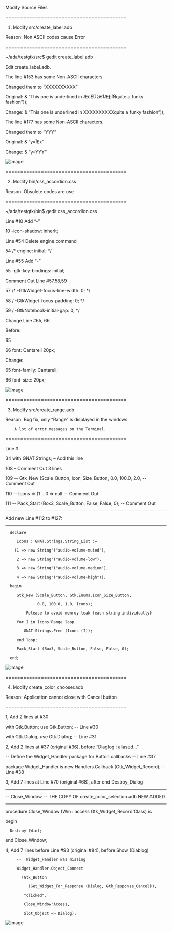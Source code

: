 Modify Source Files

=========================================
1. Modify src/create_label.adb
   
Reason: Non ASCII codes cause Error

=========================================

~/ada/testgtk/src$ gedit create_label.adb

Edit create_label.adb.

The line #153 has some Non-ASCII characters. 

Changed them to “XXXXXXXXXX”

Original: & “This one is underlined in ÆüËÜžì€ÎÆþÍÑquite a funky fashion”));

Change: & “This one is underlined in XXXXXXXXXXquite a funky fashion”));

The line #177 has some Non-ASCII characters. 

Changed them to “YYY”

Original: & “y=Î£x“

Change: & “y=YYY“


![image](https://github.com/user-attachments/assets/f3b6d263-56dd-456d-9fd1-d4d847d14ae5)



=========================================

2. Modify bin/css_accordion.css

Reason: Obsolete codes are use

=========================================

~/ada/testgtk/bin$ gedit css_accordion.css

Line #10 Add “-”

10 -icon-shadow: inherit;

Line #54 Delete engine command

54 /* engine: initial; */

Line #55 Add “-”

55 -gtk-key-bindings: initial;

Comment Out Line #57,58,59

57 /* -GtkWidget-focus-line-width: 0; */

58 / -GtkWidget-focus-padding: 0; */

59 / -GtkNotebook-initial-gap: 0; */

Change Line #65, 66

Before:

65

66 font: Cantarell 20px;

Change:

65 font-family: Cantarell;

66 font-size: 20px;


![image](https://github.com/user-attachments/assets/df011bbf-3842-4d55-9566-27729f534719)



=========================================

3. Modify src/create_range.adb
   
Reason: Bug fix, only “Range” is displayed in the windows.

        A lot of error messages on the Terminal.

=========================================

Line #

34   with GNAT.Strings;  –  Add this line

108 –  Comment Out 3 lines

109 --    Gtk_New (Scale_Button, Icon_Size_Button, 0.0, 100.0, 2.0,  --  Comment Out

110 --             Icons => (1 .. 0 => null                          --  Comment Out 

111 --    Pack_Start (Box3, Scale_Button, False, False, 0);          --  Comment Out



----------------------

 Add new Line #112 to #127:
 
----------------------

      declare
      
         Icons : GNAT.Strings.String_List := 
         
        (1 => new String'("audio-volume-muted"),
        
         2 => new String'("audio-volume-low"),
         
         3 => new String'("audio-volume-medium"),
         
         4 => new String'("audio-volume-high"));
         
      begin
      
         Gtk_New (Scale_Button, Gtk.Enums.Icon_Size_Button,
         
                  0.0, 100.0, 1.0, Icons);
                  
         --  Release to avoid memroy leak (each string individually)
         
         for I in Icons'Range loop
         
            GNAT.Strings.Free (Icons (I));
            
         end loop;         
         
         Pack_Start (Box3, Scale_Button, False, False, 0);   
         
      end;  

![image](https://github.com/user-attachments/assets/46f51624-f8f5-4d67-8228-795abc614f41)



=========================================

4. Modify create_color_chooser.adb
   
Reason: Application cannot close with Cancel button

=========================================

1, Add 2 lines at #30 

with Gtk.Button;   use Gtk.Button;     --  Line #30

with Gtk.Dialog;   use Gtk.Dialog;     --  Line #31

2, Add 2 lines at #37 (original #36), before “Diaglog : aliased…”

   --  Define the Widget_Handler package for Button callbacks            --  Line #37
   
   package Widget_Handler is new Handlers.Callback (Gtk_Widget_Record);  -- Line #38   


3, Add 7 lines at Line #70 (original #68), after end Destroy_Dialog

   ------------------
   
   --  Close_Window --    THE COPY OF create_color_selection.adb NEW ADDED
   
   ------------------
   
   procedure Close_Window (Win : access Gtk_Widget_Record'Class) is
   
   begin
   
      Destroy (Win);
      
   end Close_Window;   
   
4, Add 7 lines before Line #93 (original #84), before Show (Diablog)

         --  Widget_Handler was missing    
         
         Widget_Handler.Object_Connect
         
           (Gtk_Button
           
              (Get_Widget_For_Response (Dialog, Gtk_Response_Cancel)),
              
            "clicked",
            
            Close_Window'Access,
            
            Slot_Object => Dialog);     

![image](https://github.com/user-attachments/assets/f31305a2-e479-46a1-812e-575aea7f6244)


